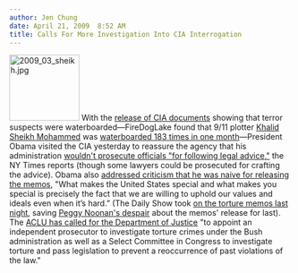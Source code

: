 ```yaml
---
author: Jen Chung
date: April 21, 2009  8:52 AM
title: Calls For More Investigation Into CIA Interrogation
---
```


<p><span class="mt-enclosure mt-enclosure-image" style="display: inline;"> <img alt="2009_03_sheikh.jpg" src="https://web.archive.org/web/20110820083951im_/http://gothamist.com/attachments/jen/2009_03_sheikh.jpg" width="125" height="118" class="image-right"> </span>With the <a href="https://web.archive.org/web/20110820083951/http://www.washingtonpost.com/wp-dyn/content/article/2008/10/14/AR2008101403331.html">release of CIA documents</a> showing that terror suspects were waterboarded&#x2014;FireDogLake found that 9/11 plotter <a href="https://web.archive.org/web/20110820083951/http://gothamist.com/2008/06/06/accused_911_mas.php">Khalid Sheikh Mohammed</a> was <a href="https://web.archive.org/web/20110820083951/http://emptywheel.firedoglake.com/2009/04/18/khalid-sheikh-mohammed-was-waterboarded-183-times-in-one-month/">waterboarded 183 times in one month</a>&#x2014;President Obama visited the CIA yesterday to reassure the agency that his administration <a href="https://web.archive.org/web/20110820083951/http://www.nytimes.com/2009/04/21/us/politics/21intel.html?ref=us">wouldn&apos;t prosecute officials &quot;for following legal advice,&quot;</a> the NY Times reports (though some lawyers could be prosecuted for crafting the advice).  Obama also <a href="https://web.archive.org/web/20110820083951/http://www.politico.com/news/stories/0409/21462.html">addressed criticism that he was naive for releasing the memos</a>, &quot;What makes the United States special and what makes you special is precisely the fact that we are willing to uphold our values and ideals even when it&#x2019;s hard.&#x201D; (The Daily Show took <a href="https://web.archive.org/web/20110820083951/http://www.thedailyshow.com/video/index.jhtml?videoId=224287&amp;title=we-dont-torture">on the torture memos last night</a>, saving <a href="https://web.archive.org/web/20110820083951/http://firedoglake.com/2009/04/19/peggy-noonan-regrets-release-of-torture-memos-some-of-life-has-to-be-mysterious/">Peggy Noonan&apos;s despair</a> about the memos&apos; release for last).  The <a href="https://web.archive.org/web/20110820083951/http://aclu.org/safefree/torture/39409prs20090420.html">ACLU has called for the Department of Justice</a> &quot;to appoint an independent prosecutor to investigate torture crimes under the Bush administration as well as a Select Committee in Congress to investigate torture and pass legislation to prevent a reoccurrence of past violations of the law.&quot;</p>